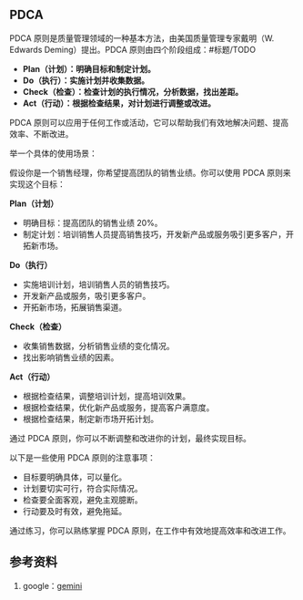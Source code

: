 ## PDCA
PDCA 原则是质量管理领域的一种基本方法，由美国质量管理专家戴明（W. Edwards Deming）提出。PDCA 原则由四个阶段组成：#标题/TODO

* **Plan（计划）：明确目标和制定计划。**
* **Do（执行）：实施计划并收集数据。**
* **Check（检查）：检查计划的执行情况，分析数据，找出差距。**
* **Act（行动）：根据检查结果，对计划进行调整或改进。**

PDCA 原则可以应用于任何工作或活动，它可以帮助我们有效地解决问题、提高效率、不断改进。

举一个具体的使用场景：

假设你是一个销售经理，你希望提高团队的销售业绩。你可以使用 PDCA 原则来实现这个目标：

**Plan（计划）**

* 明确目标：提高团队的销售业绩 20%。
* 制定计划：培训销售人员提高销售技巧，开发新产品或服务吸引更多客户，开拓新市场。

**Do（执行）**

* 实施培训计划，培训销售人员的销售技巧。
* 开发新产品或服务，吸引更多客户。
* 开拓新市场，拓展销售渠道。

**Check（检查）**

* 收集销售数据，分析销售业绩的变化情况。
* 找出影响销售业绩的因素。

**Act（行动）**

* 根据检查结果，调整培训计划，提高培训效果。
* 根据检查结果，优化新产品或服务，提高客户满意度。
* 根据检查结果，制定新市场开拓计划。

通过 PDCA 原则，你可以不断调整和改进你的计划，最终实现目标。

以下是一些使用 PDCA 原则的注意事项：

* 目标要明确具体，可以量化。
* 计划要切实可行，符合实际情况。
* 检查要全面客观，避免主观臆断。
* 行动要及时有效，避免拖延。

通过练习，你可以熟练掌握 PDCA 原则，在工作中有效地提高效率和改进工作。

## 参考资料
1. google：[gemini](https://gemini.google.com/app)